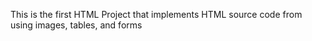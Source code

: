 This is the first HTML Project that implements HTML source code from using images, tables, and forms 
